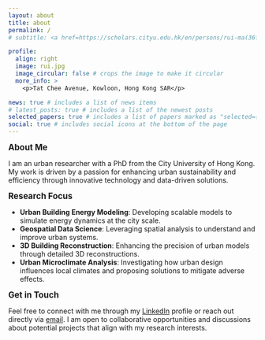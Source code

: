 ```yaml
---
layout: about
title: about
permalink: /
# subtitle: <a href=https://scholars.cityu.edu.hk/en/persons/rui-ma(36f41f38-b914-405b-b5d7-a85246c57403).html>PhD, City University of Hong Kong</a>

profile:
  align: right
  image: rui.jpg
  image_circular: false # crops the image to make it circular
  more_info: >
    <p>Tat Chee Avenue, Kowloon, Hong Kong SAR</p>

news: true # includes a list of news items
# latest_posts: true # includes a list of the newest posts
selected_papers: true # includes a list of papers marked as "selected={true}"
social: true # includes social icons at the bottom of the page
---
```


<!-- Rui’s primary research focuses on the joint simulation and modeling of building energy consumption, urban microclimate dynamics, and energy management at the city scale. Rui’s interests also involve urban morphology, building reconstruction, semantic city 3D models, and digital twins. -->

<big>**About Me**</big>

I am an urban researcher with a PhD from the City University of Hong Kong. My work is driven by a passion for enhancing urban sustainability and efficiency through innovative technology and data-driven solutions.

<big>**Research Focus**</big>

* **Urban Building Energy Modeling**: Developing scalable   models to simulate energy dynamics at the city scale.
* **Geospatial Data Science**: Leveraging spatial analysis to understand and improve urban systems.
* **3D Building Reconstruction**: Enhancing the precision of urban models through detailed 3D reconstructions.
* **Urban Microclimate Analysis**: Investigating how urban design influences local climates and proposing solutions to mitigate adverse effects.

<big>**Get in Touch**</big>

Feel free to connect with me through my [LinkedIn](https://www.linkedin.com/in/rui-ma-820361163) profile or reach out directly via [email](rui.rz.ma@gmail.com). I am open to collaborative opportunities and discussions about potential projects that align with my research interests.
